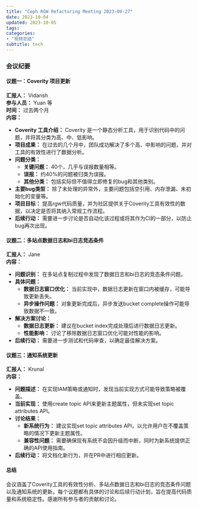 ```yaml
---
title: "Ceph RGW Refactoring Meeting 2023-09-27"
date: 2023-10-04
updated: 2023-10-05
tags:
categories:
- "视频总结"
subtitle: tech
---
```



### 会议纪要

#### 议题一：Coverity 项目更新
**汇报人：** Vidansh  
**参与人员：** Yuan 等  
**时间：** 过去两个月  
**内容：**
- **Coverity 工具介绍：** Coverity 是一个静态分析工具，用于识别代码中的问题，并将其分类为高、中、低影响。
- **项目成果：** 在过去的几个月中，团队成功解决了多个高、中影响的问题，并对工具的有效性进行了数据分析。
- **问题分类：**
  - **关键问题：** 40个，几乎与误报数量相等。
  - **误报：** 约40%的问题被归类为误报。
  - **其他分类：** 包括实际但不值得立即修复的bug和其他类别。
- **主要bug类型：** 除了未处理的异常外，主要问题包括空引用、内存泄漏、未初始化的变量等。
- **项目目标：** 提高rgw代码质量，并为社区提供关于Coverity工具有效性的数据，以决定是否将其纳入常规工作流程。
- **后续行动：** 需要进一步讨论是否自动化该过程或将其作为CI的一部分，以防止bug再次出现。

#### 议题二：多站点数据日志和bi日志竞态条件
**汇报人：** Jane  
**内容：**
- **问题识别：** 在多站点复制过程中发现了数据日志和bi日志的竞态条件问题。
- **具体问题：**
  - **数据日志窗口优化：** 当前实现中，数据日志更新在窗口内被缓存，可能导致更新丢失。
  - **异步操作问题：** 对象更新完成后，异步发送bucket complete操作可能导致数据不一致。
- **解决方案讨论：**
  - **数据日志更新：** 建议在bucket index完成处理后进行数据日志更新。
  - **性能影响：** 讨论了移除数据日志窗口优化可能对性能的影响。
- **后续行动：** 需要进一步测试和代码审查，以确定最佳解决方案。

#### 议题三：通知系统更新
**汇报人：** Krunal  
**内容：**
- **问题描述：** 在实现IAM策略或通知时，发现当前实现方式可能导致策略被覆盖。
- **当前实现：** 使用create topic API来更新主题属性，但未实现set topic attributes API。
- **讨论结果：**
  - **新系统行为：** 建议实现set topic attributes API，以允许用户在不覆盖策略的情况下更新主题属性。
  - **兼容性问题：** 需要确保现有系统不会因升级而中断，同时为新系统提供正确的API使用指南。
- **后续行动：** 将文档化新行为，并在PR中进行相应更新。

#### 总结
会议涵盖了Coverity工具的有效性分析、多站点数据日志和bi日志的竞态条件问题以及通知系统的更新。每个议题都有具体的讨论和后续行动计划，旨在提高代码质量和系统稳定性。感谢所有参与者的贡献和讨论。